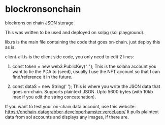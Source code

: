 # blockronsonchain
blockrons on chain JSON storage

This was written to be used and deployed on solpg (sol playground).

lib.rs is the main file containing the code that goes on-chain. just deploy this as is.

client-all.ts is the client side code, you only need to edit 2 lines:

1. const token = new web3.PublicKey(" ");
      This is the solana account you want to tie the PDA to (seed), usually I use the NFT account so that I can find/reference it in the future.

2. const dataS = new String(' ');
      This is where you write the JSON data that goes on-chain. Supports plaintext JSON. Upto 5600 bytes (with 10kb max if you edit the string concatenation).

If you want to test your on-chain data account, use this website: https://onchain-datagrabber-developerhamster.vercel.app/
It pulls plaintext data from sol accounts and displays any images, if there are.
